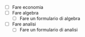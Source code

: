 - [ ] Fare economia
- [ ] Fare algebra
	- [ ] Fare un formulario di algebra
- [ ] Fare analisi
	- [ ] Fare un formulario di analisi